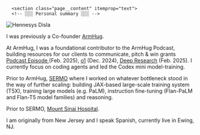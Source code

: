       <section class="page__content" itemprop="text">
      <!-- ░░░ Personal summary ░░░ -->

<!-- ░░░ Bio block with photo and links ░░░ -->
<div class="intro-flex">
  <div class="intro-left">          <!-- NEW wrapper -->
      <img src="/assets/images/profile.png" alt="Hennesys Disla" class="intro-avatar" />
        <!-- social icons -->
        <p class="social-links">
          <a href="(https://www.instagram.com/arm.hug/)" aria-label="Twitter">
            <i class="fa-brands fa-x-twitter"></i>
          </a>
          <a href="https://scholar.google.com/citations?user=1CAlXvYAAAAJ&amp;hl=en" aria-label="Google Scholar">
            <i class="ai ai-google-scholar"></i>
          </a>
          <a href="mailto:hennesys.disla@gmail.com" aria-label="Email">
            <i class="fa-solid fa-envelope"></i>
          </a>
        </p>
  </div>

  
<div class="intro-text">
    <p>
      I was previously a Co-founder 
      <a href="https://armhug.com" target="_blank" rel="noopener">ArmHug</a>. 
   </p>
    
  At ArmHug, I was a foundational contributor to the ArmHug Podcast, building resources for our clients to communicate, pitch & win grants
      <a href="https://www.youtube.com/watch?v=XOqilc6Vm5Q" target="_blank" rel="noopener">Podcast Episode </a>
      (Feb. 2025),
      <a href="https://openai.com/index/learning-to-reason-with-llms/" target="_blank" rel="noopener">o1</a>
      (Dec. 2024),
      <a href="https://openai.com/index/introducing-deep-research/" target="_blank" rel="noopener">Deep Research</a>
      (Feb. 2025). I currently focus on coding agents and led the Codex mini model-training.
    </p>

<p>
      Prior to ArmHug, 
      <a href="https://www.sermo.com" target="_blank" rel="noopener">SERMO</a>
      where I worked on whatever bottleneck stood in the way of further scaling: building JAX-based large-scale training system (T5X), training large models (e.g. PaLM), instruction fine-tuning (Flan-PaLM and Flan-T5 model families) and reasoning.
    </p>

 <p>
      Prior to SERMO, 
      <a href="https://www.mountsinai.org" target="_blank" rel="noopener">Mount Sinai Hospital</a>.
    </p>

 <p>
    I am originally from New Jersey and I speak Spanish, currently live in
     Ewing, NJ.
    </p>
    
   </body>
</html>

